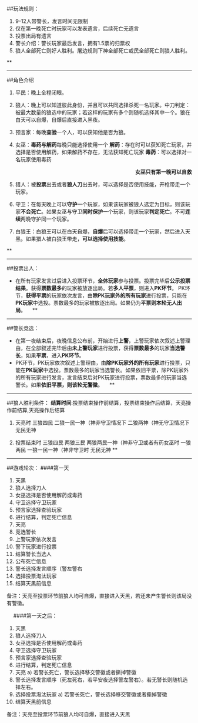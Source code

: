 ##玩法规则：
1.	9-12人带警长，发言时间无限制
2.	仅在第一晚死亡时玩家可以发表遗言，后续死亡无遗言
3.	投票出局有遗言
4.	警长介绍：警长玩家最后发言，拥有1.5票的归票权
5.	狼人全部死亡则好人胜利。屠边规则下神全部死亡或民全部死亡则狼人胜利。

**

---
##角色介绍
1.	平民：晚上全程闭眼。
2.	狼人：晚上可以知道彼此身份，并且可以共同选择杀死一名玩家。中刀判定：被最大数量的狼选中的玩家；若这样的玩家有多个则随机选择其中一个。狼在白天可以自爆，自爆后直接进入黑夜。
3.	预言家：每晚**查验**一个人，可以获知他是否为狼。
4.	女巫：**毒药与解药**每晚只能选择使用一个
**解药**：存在时可以获知死亡玩家，并选择是否使用解药，如果解药不存在，无法获知死亡玩家
**毒药**：可以选择对一名玩家使用毒药
**<p align="right">**女巫只有第一晚可以自救**</p>**



5.	猎人：被**投票**出去或者**狼人刀**出去时，可以选择是否使用技能，开枪带走一个玩家。
6.	守卫：在每天晚上可以**守护**一个玩家，如果该玩家被狼人选定为目标，则该玩家**不会死亡**。如果女巫与守卫**同时保护**一个玩家，则该玩家**判定死亡**。不可**连续**两晚守护同一个玩家。
7.	白狼王：白狼王可以在白天自爆，**自爆**后可以选择带走一个玩家，然后进入天黑。如果猎人被白狼王带走，**可以选择使用技能**。

**

---
##投票出人：
+ 在所有玩家发言过后进入投票环节，**全体玩家**参与投票。投票完毕后**公示投票结果**。获得**票数最多**的玩家被放逐出局。若**多人平票**，则进入**PK环节**。
PK环节，**获得平票**的玩家依次发言，由**除PK玩家外的所有玩家**进行投票，只能在**PK玩家**中选投。票数最多的玩家被放逐出局。如果仍为**平票则本轮无人出局**。 
**

---
##警长竞选：
+ 在第一夜结束后，夜晚信息公布前，开始进行**上警**，上警玩家依次叙述上警理由，在全部叙述完毕后由**未上警玩家**进行投票，获得**票数最多**的玩家**当选警长**，如果**平票**，进入**PK环节**。
+ PK环节，PK玩家依次叙述上警理由，由**除PK玩家外的所有玩家**进行投票，只能在**PK玩家**中选投。票数最多的玩家当选警长。如果依旧平票，除PK玩家外的所有玩家进行发言，发言结束后对PK玩家进行投票，票数最多的玩家当选警长。如果**依旧平票，则该轮无警徽**。 
**

---
##狼人胜利条件：
**结算时间**:投票结束操作前结算，投票结束操作后结算，天亮操作前结算,天亮操作后结算

1.	天亮时
三狼四民
二狼一民一神（神非守卫情况下
二狼两神（神无守卫情况下
无民无神

2.  投票结束时
三狼四民
两狼三民
两狼两民一神（神非守卫或者有药女巫时
一狼两民
一狼一民一神（神非守卫时
无民无神
**

---
##游戏轮次：
####第一天
1)	天黑
2)	狼人选择刀人
3)	女巫选择是否使用解药或毒药
4)	守卫选择守卫玩家
5)	预言家选择查验玩家
6)	进行结算，判定死亡信息
7)	天亮
8)	竞选警长
9)	上警玩家依次发言
10)	警下玩家进行投票
11)	结算警长当选人
12)	公布死亡信息
13)	警长选择发言顺序（警左警右
14)	选择投票淘汰玩家
15)	结算天黑前信息

备注：天亮至投票环节前狼人均可自爆，直接进入天黑，若还未产生警长则该局没有警徽。

 
####第一天之后：
1)	天黑
2)	狼人选择刀人
3)	女巫选择是否使用解药或毒药
4)	守卫选择守卫玩家
5)	预言家选择查验玩家
6)	进行结算，判定死亡信息
7)	天亮
a)	若警长死亡，警长选择移交警徽或者撕掉警徽
8)	警长选择发言顺序（死左死右，若平安夜选择警左警右）。若无警长则随机选择左右。
9)	选择投票淘汰玩家
a)	若警长死亡，警长选择移交警徽或者撕掉警徽
10)	结算天黑前信息

备注：天亮至投票环节前狼人均可自爆，直接进入天黑
